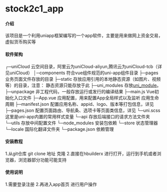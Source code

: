 # stock2c1_app

#### 介绍
该项目是一个利用uniapp框架编写的一个app软件，主要是用来做网上资金交易，虚拟货币购买等

#### 软件架构
┌─uniCloud              云空间目录，阿里云为uniCloud-aliyun,腾讯云为uniCloud-tcb（详见uniCloud）
│─components            符合vue组件规范的uni-app组件目录
├─pages                 业务页面文件存放的目录
├─static                存放应用引用的本地静态资源（如图片、视频等）的目录，注意： 静态资源只能存放于此
├─uni_modules           存放[uni_module](/uni_modules)。
├─unpackage             非工程代码，一般存放运行或发行的编译结果
├─main.js               Vue初始化入口文件
├─App.vue               应用配置，用来配置App全局样式以及监听 应用生命周期
├─manifest.json         配置应用名称、appid、logo、版本等打包信息，详见
├─pages.json            配置页面路由、导航条、选项卡等页面类信息，详见
└─uni.scss              这里是uni-app内置的常用样式变量 
└─api                   存放后端接口的请求方法文件夹
└─utils                 存放中间配置文件
└─node_modules          安装包依赖
└─store                 状态管理器
└─locale                国际化翻译文件夹
└─package.json          依赖管理
 
#### 安装教程
1.从git仓库 git clone 地址 克隆
2.直接在hbuilderx 进行打开，运行到手机或者浏览器，浏览器部分功能可能支持

#### 使用说明
1.需要登录注册
2.再进入app首页 进行用户操作

